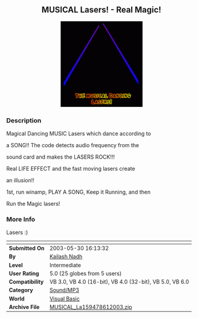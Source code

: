 ﻿<div align="center">

## MUSICAL Lasers\! \- Real Magic\!

<img src="PIC200361038138057.gif">
</div>

### Description

Magical Dancing MUSIC Lasers which dance according to

a SONG!! The code detects audio frequency from the

sound card and makes the LASERS ROCK!!!

Real LIFE EFFECT and the fast moving lasers create

an illusion!!

1st, run winamp, PLAY A SONG, Keep it Running, and then

Run the Magic lasers!
 
### More Info
 
Lasers :)


<span>             |<span>
---                |---
**Submitted On**   |2003-05-30 16:13:32
**By**             |[Kailash Nadh](https://github.com/Planet-Source-Code/PSCIndex/blob/master/ByAuthor/kailash-nadh.md)
**Level**          |Intermediate
**User Rating**    |5.0 (25 globes from 5 users)
**Compatibility**  |VB 3\.0, VB 4\.0 \(16\-bit\), VB 4\.0 \(32\-bit\), VB 5\.0, VB 6\.0
**Category**       |[Sound/MP3](https://github.com/Planet-Source-Code/PSCIndex/blob/master/ByCategory/sound-mp3__1-45.md)
**World**          |[Visual Basic](https://github.com/Planet-Source-Code/PSCIndex/blob/master/ByWorld/visual-basic.md)
**Archive File**   |[MUSICAL\_La159478612003\.zip](https://github.com/Planet-Source-Code/kailash-nadh-musical-lasers-real-magic__1-45865/archive/master.zip)









